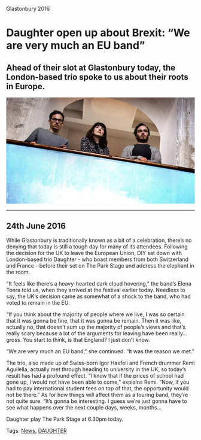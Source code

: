 Glastonbury 2016
# Daughter open up about Brexit: “We are very much an EU band” 
## Ahead of their slot at Glastonbury today, the London-based trio spoke to us about their roots in Europe.

<img src="/Images/Emma Swann/diy_web_02.jpg">

---
24th June 2016
---

While Glastonbury is traditionally known as a bit of a celebration, there’s no denying that today is still a tough day for many of its attendees. Following the decision for the UK to leave the European Union, DIY sat down with London-based trio Daughter - who boast members from both Switzerland and France - before their set on The Park Stage and address the elephant in the room.

“It feels like there’s a heavy-hearted dark cloud hovering,” the band’s Elena Tonra told us, when they arrived at the festival earlier today. Needless to say, the UK’s decision came as somewhat of a shock to the band, who had voted to remain in the EU.

“If you think about the majority of people where we live, I was so certain that it was gonna be fine, that it was gonna be remain. Then it was like, actually no, that doesn’t sum up the majority of people’s views and that’s really scary because a lot of the arguments for leaving have been really… gross. You start to think, is that England? I just don’t know.

“We are very much an EU band,” she continued. “It was the reason we met.”

The trio, also made up of Swiss-born Igor Haefeli and French drummer Remi Aguilella, actually met through heading to university in the UK, so today’s result has had a profound effect. “I know that if the prices of school had gone up, I would not have been able to come,” explains Remi. “Now, if you had to pay international student fees on top of that, the opportunity would not be there.” As for how things will affect them as a touring band, they’re not quite sure. “It’s gonna be interesting. I guess we’re just gonna have to see what happens over the next couple days, weeks, months…

Daughter play The Park Stage at 6.30pm today.

Tags: [News](https://diymag.com/news), [DAUGHTER](https://diymag.com/artist/daughter)



